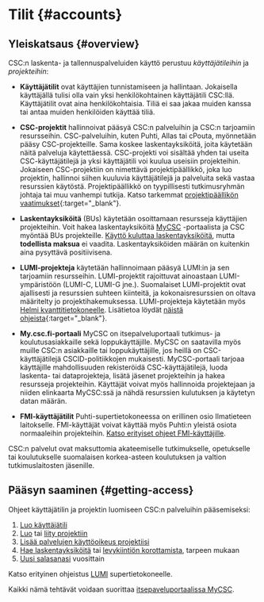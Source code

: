 # Tilit {#accounts}

## Yleiskatsaus {#overview}

CSC:n laskenta- ja tallennuspalveluiden käyttö perustuu _käyttäjätileihin_ ja _projekteihin_:

*   **Käyttäjätilit** ovat käyttäjien tunnistamiseen ja hallintaan. Jokaisella käyttäjällä tulisi olla vain yksi henkilökohtainen käyttäjätili CSC:llä. Käyttäjätilit ovat aina henkilökohtaisia. Tiliä ei saa jakaa muiden kanssa tai antaa muiden henkilöiden käyttää tiliä.

*   **CSC-projektit** hallinnoivat pääsyä CSC:n palveluihin ja CSC:n tarjoamiin resursseihin. CSC-palveluihin, kuten Puhti, Allas tai cPouta, myönnetään pääsy CSC-projekteille. Sama koskee laskentayksiköitä, joita käytetään näitä palveluja käytettäessä. CSC-projekti voi sisältää yhden tai useita CSC-käyttäjätilejä ja yksi käyttäjätili voi kuulua useisiin projekteihin. Jokaiseen CSC-projektiin on nimettävä projektipäällikkö, joka luo projektin, hallinnoi siihen kuuluvia käyttäjätilejä ja palveluita sekä vastaa resurssien käytöstä. Projektipäällikkö on tyypillisesti tutkimusryhmän johtaja tai muu vanhempi tutkija. Katso tarkemmat [projektipäällikön vaatimukset](https://research.csc.fi/en/prerequisites-for-a-project-manager){:target="_blank"}.

*   **Laskentayksiköitä** (BUs) käytetään osoittamaan resursseja käyttäjien projekteihin. Voit hakea laskentayksiköitä [MyCSC](https://my.csc.fi) -portaalista ja CSC myöntää BUs projekteille. [Käyttö kuluttaa laskentayksiköitä](billing.md), mutta **todellista maksua** ei vaadita. Laskentayksiköiden määrän on kuitenkin aina pysyttävä positiivisena.

*   **LUMI-projekteja** käytetään hallinnoimaan pääsyä LUMI:in ja sen tarjoamiin resursseihin. LUMI-projektit rajoittuvat ainoastaan LUMI-ympäristöön (LUMI-C, LUMI-G jne.). Suomalaiset LUMI-projektit ovat ajallisesti ja resurssien suhteen kiinteitä, ja kokonaisresurssien on oltava määritelty jo projektihakemuksessa. LUMI-projekteja käytetään myös [Helmi kvanttitietokoneelle](../computing/quantum-computing/helmi/helmi-from-lumi.md). Lisätietoa löydät [näistä ohjeista](https://www.lumi-supercomputer.eu/get-started-2021/users-in-finland/){:target="_blank"}.

*   **My.csc.fi-portaali** MyCSC on itsepalveluportaali tutkimus- ja koulutusasiakkaille sekä loppukäyttäjille. MyCSC on saatavilla myös muille CSC:n asiakkaille tai loppukäyttäjille, jos heillä on CSC-käyttäjätilejä CSCID-politiikkojen mukaisesti. MyCSC-portaali tarjoaa käyttäjille mahdollisuuden rekisteröidä CSC-käyttäjätilejä, luoda laskenta- tai dataprojekteja, lisätä jäsenet projekteihin ja hakea resursseja projekteihin. Käyttäjät voivat myös hallinnoida projektejaan ja niiden elinkaarta MyCSC:ssä ja nähdä resurssien kulutuksen ja käytetyn datan määrän.

*   **FMI-käyttäjätilit** Puhti-supertietokoneessa on erillinen osio Ilmatieteen laitokselle. FMI-käyttäjät voivat käyttää myös Puhti:n yleistä osiota normaaleihin projekteihin. [Katso erityiset ohjeet FMI-käyttäjille](fmi.md).

CSC:n palvelut ovat maksuttomia akateemiselle tutkimukselle, opetukselle tai koulutukselle suomalaisen korkea-asteen koulutuksen
ja valtion tutkimuslaitosten jäsenille.

## Pääsyn saaminen {#getting-access}

Ohjeet käyttäjätilin ja projektin luomiseen CSC:n palveluihin pääsemiseksi:

1. [Luo käyttäjätili](how-to-create-new-user-account.md)
1. [Luo](how-to-create-new-project.md) tai
   [liity projektiin](how-to-add-members-to-project.md)
1. [Lisää palvelujen käyttöoikeus projektiisi](how-to-add-service-access-for-project.md)
1. [Hae laskentayksiköitä](how-to-apply-for-billing-units.md) tai
   [levykiintiön korottamista](how-to-increase-disk-quotas.md), tarpeen mukaan
1. [Uusi salasanasi](how-to-change-password.md) vuosittain

Katso erityinen ohjeistus [LUMI](https://docs.lumi-supercomputer.eu/firststeps/getstarted/) supertietokoneelle.

Kaikki nämä tehtävät voidaan suorittaa
[itsepaveluportaalissa MyCSC](https://my.csc.fi).